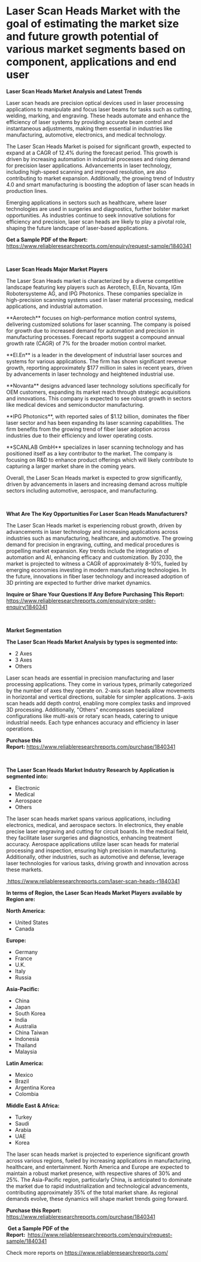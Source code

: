 <p><h1>Laser Scan Heads Market with the goal of estimating the market size and future growth potential of various market segments based on component, applications and end user</h1></p><p><strong>Laser Scan Heads Market Analysis and Latest Trends</strong></p>
<p><p>Laser scan heads are precision optical devices used in laser processing applications to manipulate and focus laser beams for tasks such as cutting, welding, marking, and engraving. These heads automate and enhance the efficiency of laser systems by providing accurate beam control and instantaneous adjustments, making them essential in industries like manufacturing, automotive, electronics, and medical technology.</p><p>The Laser Scan Heads Market is poised for significant growth, expected to expand at a CAGR of 12.4% during the forecast period. This growth is driven by increasing automation in industrial processes and rising demand for precision laser applications. Advancements in laser technology, including high-speed scanning and improved resolution, are also contributing to market expansion. Additionally, the growing trend of Industry 4.0 and smart manufacturing is boosting the adoption of laser scan heads in production lines.</p><p>Emerging applications in sectors such as healthcare, where laser technologies are used in surgeries and diagnostics, further bolster market opportunities. As industries continue to seek innovative solutions for efficiency and precision, laser scan heads are likely to play a pivotal role, shaping the future landscape of laser-based applications.</p></p>
<p><strong>Get a Sample PDF of the Report:&nbsp;</strong> <a href="https://www.reliableresearchreports.com/enquiry/request-sample/1840341?utm_campaign=2009&utm_medium=2&utm_source=Github&utm_content=ia&utm_term=22022025&utm_id=laser-scan-heads">https://www.reliableresearchreports.com/enquiry/request-sample/1840341</a></p>
<p>&nbsp;</p>
<p><strong>Laser Scan Heads Major Market Players</strong></p>
<p><p>The Laser Scan Heads market is characterized by a diverse competitive landscape featuring key players such as Aerotech, El.En, Novanta, IGm Robotersysteme AG, and IPG Photonics. These companies specialize in high-precision scanning systems used in laser material processing, medical applications, and industrial automation.</p><p>**Aerotech** focuses on high-performance motion control systems, delivering customized solutions for laser scanning. The company is poised for growth due to increased demand for automation and precision in manufacturing processes. Forecast reports suggest a compound annual growth rate (CAGR) of 7% for the broader motion control market.</p><p>**El.En** is a leader in the development of industrial laser sources and systems for various applications. The firm has shown significant revenue growth, reporting approximately $177 million in sales in recent years, driven by advancements in laser technology and heightened industrial use.</p><p>**Novanta** designs advanced laser technology solutions specifically for OEM customers, expanding its market reach through strategic acquisitions and innovations. This company is expected to see robust growth in sectors like medical devices and semiconductor manufacturing.</p><p>**IPG Photonics**, with reported sales of $1.12 billion, dominates the fiber laser sector and has been expanding its laser scanning capabilities. The firm benefits from the growing trend of fiber laser adoption across industries due to their efficiency and lower operating costs.</p><p>**SCANLAB GmbH** specializes in laser scanning technology and has positioned itself as a key contributor to the market. The company is focusing on R&D to enhance product offerings which will likely contribute to capturing a larger market share in the coming years.</p><p>Overall, the Laser Scan Heads market is expected to grow significantly, driven by advancements in lasers and increasing demand across multiple sectors including automotive, aerospace, and manufacturing.</p></p>
<p>&nbsp;</p>
<p><strong>What Are The Key Opportunities For Laser Scan Heads Manufacturers?</strong></p>
<p><p>The Laser Scan Heads market is experiencing robust growth, driven by advancements in laser technology and increasing applications across industries such as manufacturing, healthcare, and automotive. The growing demand for precision in engraving, cutting, and medical procedures is propelling market expansion. Key trends include the integration of automation and AI, enhancing efficacy and customization. By 2030, the market is projected to witness a CAGR of approximately 8-10%, fueled by emerging economies investing in modern manufacturing technologies. In the future, innovations in fiber laser technology and increased adoption of 3D printing are expected to further drive market dynamics.</p></p>
<p><strong>Inquire or Share Your Questions If Any Before Purchasing This Report:</strong> <a href="https://www.reliableresearchreports.com/enquiry/pre-order-enquiry/1840341?utm_campaign=2009&utm_medium=2&utm_source=Github&utm_content=ia&utm_term=22022025&utm_id=laser-scan-heads">https://www.reliableresearchreports.com/enquiry/pre-order-enquiry/1840341</a></p>
<p>&nbsp;</p>
<p><strong>Market Segmentation</strong></p>
<p><strong>The Laser Scan Heads Market Analysis by types is segmented into:</strong></p>
<p><ul><li>2 Axes</li><li>3 Axes</li><li>Others</li></ul></p>
<p><p>Laser scan heads are essential in precision manufacturing and laser processing applications. They come in various types, primarily categorized by the number of axes they operate on. 2-axis scan heads allow movements in horizontal and vertical directions, suitable for simpler applications. 3-axis scan heads add depth control, enabling more complex tasks and improved 3D processing. Additionally, "Others" encompasses specialized configurations like multi-axis or rotary scan heads, catering to unique industrial needs. Each type enhances accuracy and efficiency in laser operations.</p></p>
<p><strong>Purchase this Report:&nbsp;</strong><a href="https://www.reliableresearchreports.com/purchase/1840341?utm_campaign=2009&utm_medium=2&utm_source=Github&utm_content=ia&utm_term=22022025&utm_id=laser-scan-heads">https://www.reliableresearchreports.com/purchase/1840341</a></p>
<p>&nbsp;</p>
<p><strong>The Laser Scan Heads Market Industry Research by Application is segmented into:</strong></p>
<p><ul><li>Electronic</li><li>Medical</li><li>Aerospace</li><li>Others</li></ul></p>
<p><p>The laser scan heads market spans various applications, including electronics, medical, and aerospace sectors. In electronics, they enable precise laser engraving and cutting for circuit boards. In the medical field, they facilitate laser surgeries and diagnostics, enhancing treatment accuracy. Aerospace applications utilize laser scan heads for material processing and inspection, ensuring high precision in manufacturing. Additionally, other industries, such as automotive and defense, leverage laser technologies for various tasks, driving growth and innovation across these markets.</p></p>
<p><a href="https://www.reliableresearchreports.com/laser-scan-heads-r1840341?utm_campaign=2009&utm_medium=2&utm_source=Github&utm_content=ia&utm_term=22022025&utm_id=laser-scan-heads">&nbsp;https://www.reliableresearchreports.com/laser-scan-heads-r1840341</a></p>
<p><strong>In terms of Region, the Laser Scan Heads Market Players available by Region are:</strong></p>
<p>
    <p> <strong> North America: </strong>
        <ul>
            <li>United States</li>
            <li>Canada</li>
        </ul>
        </p> 
    <p> <strong> Europe: </strong>
        <ul>
            <li>Germany</li>
            <li>France</li>
            <li>U.K.</li>
            <li>Italy</li>
            <li>Russia</li>
        </ul>
        </p> 
    <p> <strong> Asia-Pacific: </strong>
        <ul>
            <li>China</li>
            <li>Japan</li>
            <li>South Korea</li>
            <li>India</li>
            <li>Australia</li>
            <li>China Taiwan</li>
            <li>Indonesia</li>
            <li>Thailand</li>
            <li>Malaysia</li>
        </ul>
        </p> 
    <p> <strong> Latin America: </strong>
        <ul>
            <li>Mexico</li>
            <li>Brazil</li>
            <li>Argentina Korea</li>
            <li>Colombia</li>
        </ul>
        </p> 
    <p> <strong> Middle East & Africa: </strong>
        <ul>
            <li>Turkey</li>
            <li>Saudi</li>
            <li>Arabia</li>
            <li>UAE</li>
            <li>Korea</li>
        </ul>
    </p>
    </p>
<p><p>The laser scan heads market is projected to experience significant growth across various regions, fueled by increasing applications in manufacturing, healthcare, and entertainment. North America and Europe are expected to maintain a robust market presence, with respective shares of 30% and 25%. The Asia-Pacific region, particularly China, is anticipated to dominate the market due to rapid industrialization and technological advancements, contributing approximately 35% of the total market share. As regional demands evolve, these dynamics will shape market trends going forward.</p></p>
<p><strong>Purchase this Report: </strong><a href="https://www.reliableresearchreports.com/purchase/1840341?utm_campaign=2009&utm_medium=2&utm_source=Github&utm_content=ia&utm_term=22022025&utm_id=laser-scan-heads">https://www.reliableresearchreports.com/purchase/1840341</a></p>
<p>&nbsp;<strong>Get a Sample PDF of the Report:&nbsp;&nbsp;</strong><a href="https://www.reliableresearchreports.com/enquiry/request-sample/1840341?utm_campaign=2009&utm_medium=2&utm_source=Github&utm_content=ia&utm_term=22022025&utm_id=laser-scan-heads">https://www.reliableresearchreports.com/enquiry/request-sample/1840341</a></p>
<p><strong></strong></p>
<p>Check more reports on <a href="https://www.reliableresearchreports.com/?utm_campaign=2009&utm_medium=2&utm_source=Github&utm_content=ia&utm_term=22022025&utm_id=laser-scan-heads">https://www.reliableresearchreports.com/</a></p>